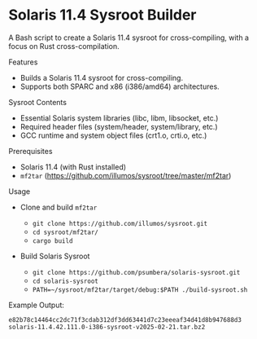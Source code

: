 # Solaris 11.4 Sysroot Builder

A Bash script to create a Solaris 11.4 sysroot for cross-compiling, with a focus on Rust cross-compilation.

Features

  * Builds a Solaris 11.4 sysroot for cross-compiling.
  * Supports both SPARC and x86 (i386/amd64) architectures.

Sysroot Contents

  *  Essential Solaris system libraries (libc, libm, libsocket, etc.)
  *  Required header files (system/header, system/library, etc.)
  *  GCC runtime and system object files (crt1.o, crti.o, etc.)

Prerequisites

  *  Solaris 11.4 (with Rust installed)
  *  `mf2tar` (https://github.com/illumos/sysroot/tree/master/mf2tar)

Usage

  * Clone and build `mf2tar`

     * `git clone https://github.com/illumos/sysroot.git`
     * `cd sysroot/mf2tar/`
     * `cargo build`
  
  * Build Solaris Sysroot

      * `git clone https://github.com/psumbera/solaris-sysroot.git`
      * `cd solaris-sysroot`
      * `PATH=~/sysroot/mf2tar/target/debug:$PATH ./build-sysroot.sh`

Example Output:

```
e82b78c14464cc2dc71f3cdab312df3dd63441d7c23eeeaf34d41d8b947688d3  solaris-11.4.42.111.0-i386-sysroot-v2025-02-21.tar.bz2
```
